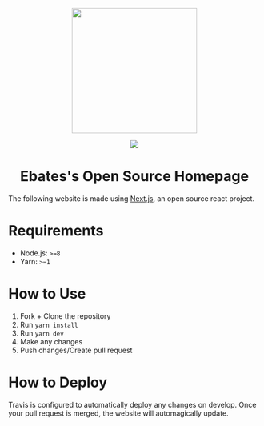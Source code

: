 <p align="center">
  <a href="https://www.ebates.com" target="_blank" rel="noopener noreferrer">
    <img src="https://raw.githubusercontent.com/ebates-inc/ebates-inc.github.io/develop/static/images/readme-logo.png" width="250">
  </a>
</p>
<p align="center">
  <a href="https://travis-ci.org/ebates-inc/ebates-inc.github.io" target="_blank" rel="noopener noreferrer">
    <img src="https://img.shields.io/travis/ebates-inc/ebates-inc.github.io/develop.svg">
  </a>
</p>

<h1 align="center">Ebates's Open Source Homepage</h1>

The following website is made using [Next.js](https://nextjs.org), an open source react project.

# Requirements

- Node.js: `>=8`
- Yarn: `>=1`

# How to Use

1. Fork + Clone the repository
2. Run `yarn install`
3. Run `yarn dev`
4. Make any changes
5. Push changes/Create pull request

# How to Deploy
Travis is configured to automatically deploy any changes on develop. Once your pull request is merged, the website will automagically update.